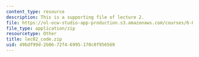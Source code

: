 ```yaml
---
content_type: resource
description: This is a supporting file of lecture 2.
file: https://ol-ocw-studio-app-production.s3.amazonaws.com/courses/6-006-introduction-to-algorithms-fall-2011/49bdf99d2b0672f46995170c0f956569_lec02_code.zip
file_type: application/zip
resourcetype: Other
title: lec02_code.zip
uid: 49bdf99d-2b06-72f4-6995-170c0f956569
---
```

